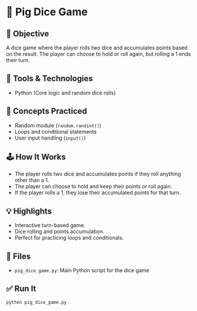 # 🎲 Pig Dice Game

## 🎯 Objective
A dice game where the player rolls two dice and accumulates points based on the result. The player can choose to hold or roll again, but rolling a 1 ends their turn.

## 🧰 Tools & Technologies
- Python (Core logic and random dice rolls)

## 🧠 Concepts Practiced
- Random module (`random.randint()`)
- Loops and conditional statements
- User input handling (`input()`)

## 🕹️ How It Works
- The player rolls two dice and accumulates points if they roll anything other than a 1.
- The player can choose to hold and keep their points or roll again.
- If the player rolls a 1, they lose their accumulated points for that turn.

## 💡 Highlights
- Interactive turn-based game.
- Dice rolling and points accumulation.
- Perfect for practicing loops and conditionals.

## 📁 Files
- `pig_dice_game.py`: Main Python script for the dice game

## ✅ Run It
```bash
python pig_dice_game.py
